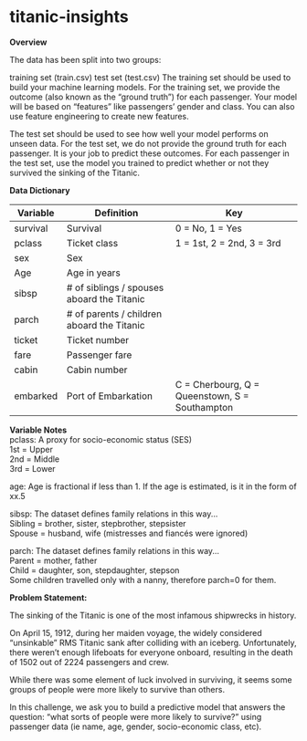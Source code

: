 # titanic-insights

**Overview**

The data has been split into two groups:

training set (train.csv)
test set (test.csv)
The training set should be used to build your machine learning models. For the training set, we provide the outcome (also known as the “ground truth”) for each passenger. Your model will be based on “features” like passengers’ gender and class. You can also use feature engineering to create new features.

The test set should be used to see how well your model performs on unseen data. For the test set, we do not provide the ground truth for each passenger. It is your job to predict these outcomes. For each passenger in the test set, use the model you trained to predict whether or not they survived the sinking of the Titanic.

**Data Dictionary**

Variable | Definition | Key
------------ | ------------- | -------------  
survival |	Survival | 0 = No, 1 = Yes
pclass | Ticket class |	1 = 1st, 2 = 2nd, 3 = 3rd
sex |	Sex	
Age |	Age in years	
sibsp	 |	# of siblings / spouses aboard the Titanic	
parch	 |	# of parents / children aboard the Titanic	
ticket	 |	Ticket number	
fare |		Passenger fare	
cabin |		Cabin number	
embarked |		Port of Embarkation |	C = Cherbourg, Q = Queenstown, S = Southampton


**Variable Notes**\
pclass: A proxy for socio-economic status (SES)\
1st = Upper\
2nd = Middle\
3rd = Lower

age: Age is fractional if less than 1. If the age is estimated, is it in the form of xx.5

sibsp: The dataset defines family relations in this way...\
Sibling = brother, sister, stepbrother, stepsister\
Spouse = husband, wife (mistresses and fiancés were ignored)

parch: The dataset defines family relations in this way...\
Parent = mother, father\
Child = daughter, son, stepdaughter, stepson\
Some children travelled only with a nanny, therefore parch=0 for them.

**Problem Statement:**

The sinking of the Titanic is one of the most infamous shipwrecks in history.

On April 15, 1912, during her maiden voyage, the widely considered “unsinkable” RMS Titanic sank after colliding with an iceberg. Unfortunately, there weren’t enough lifeboats for everyone onboard, resulting in the death of 1502 out of 2224 passengers and crew.

While there was some element of luck involved in surviving, it seems some groups of people were more likely to survive than others.

In this challenge, we ask you to build a predictive model that answers the question: “what sorts of people were more likely to survive?” using passenger data (ie name, age, gender, socio-economic class, etc).
